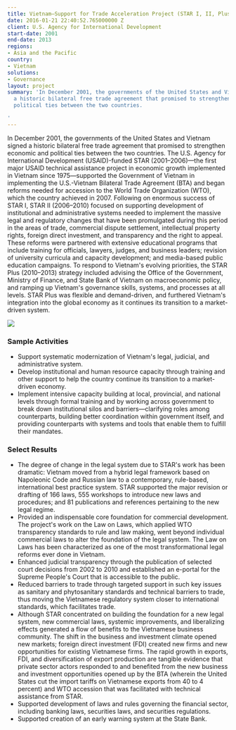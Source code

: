 ```yaml
---
title: Vietnam—Support for Trade Acceleration Project (STAR I, II, Plus)
date: 2016-01-21 22:40:52.765000000 Z
client: U.S. Agency for International Development
start-date: 2001
end-date: 2013
regions:
- Asia and the Pacific
country:
- Vietnam
solutions:
- Governance
layout: project
summary: 'In December 2001, the governments of the United States and Vietnam signed
  a historic bilateral free trade agreement that promised to strengthen economic and
  political ties between the two countries.

'
---
```


In December 2001, the governments of the United States and Vietnam signed a historic bilateral free trade agreement that promised to strengthen economic and political ties between the two countries. The U.S. Agency for International Development (USAID)-funded STAR (2001–2006)—the first major USAID technical assistance project in economic growth implemented in Vietnam since 1975—supported the Government of Vietnam in implementing the U.S.-Vietnam Bilateral Trade Agreement (BTA) and began reforms needed for accession to the World Trade Organization (WTO), which the country achieved in 2007. Following on enormous success of STAR I, STAR II (2006–2010) focused on supporting development of institutional and administrative systems needed to implement the massive legal and regulatory changes that have been promulgated during this period in the areas of trade, commercial dispute settlement, intellectual property rights, foreign direct investment, and transparency and the right to appeal. These reforms were partnered with extensive educational programs that include training for officials, lawyers, judges, and business leaders; revision of university curricula and capacity development; and media-based public education campaigns. To respond to Vietnam's evolving priorities, the STAR Plus (2010–2013) strategy included advising the Office of the Government, Ministry of Finance, and State Bank of Vietnam on macroeconomic policy, and ramping up Vietnam's governance skills, systems, and processes at all levels. STAR Plus was flexible and demand-driven, and furthered Vietnam's integration into the global economy as it continues its transition to a market-driven system.

![][1]

###  Sample Activities

* Support systematic modernization of Vietnam's legal, judicial, and administrative system.
* Develop institutional and human resource capacity through training and other support to help the country continue its transition to a market-driven economy.
* Implement intensive capacity building at local, provincial, and national levels through formal training and by working across government to break down institutional silos and barriers—clarifying roles among counterparts, building better coordination within government itself, and providing counterparts with systems and tools that enable them to fulfill their mandates.

###  Select Results

* The degree of change in the legal system due to STAR's work has been dramatic: Vietnam moved from a hybrid legal framework based on Napoleonic Code and Russian law to a contemporary, rule-based, international best practice system. STAR supported the major revision or drafting of 166 laws, 555 workshops to introduce new laws and procedures; and 81 publications and references pertaining to the new legal regime.
* Provided an indispensable core foundation for commercial development. The project's work on the Law on Laws, which applied WTO transparency standards to rule and law making, went beyond individual commercial laws to alter the foundation of the legal system. The Law on Laws has been characterized as one of the most transformational legal reforms ever done in Vietnam.
* Enhanced judicial transparency through the publication of selected court decisions from 2002 to 2010 and established an e-portal for the Supreme People's Court that is accessible to the public.
* Reduced barriers to trade through targeted support in such key issues as sanitary and phytosanitary standards and technical barriers to trade, thus moving the Vietnamese regulatory system closer to international standards, which facilitates trade.
* Although STAR concentrated on building the foundation for a new legal system, new commercial laws, systemic improvements, and liberalizing effects generated a flow of benefits to the Vietnamese business community. The shift in the business and investment climate opened new markets; foreign direct investment (FDI) created new firms and new opportunities for existing Vietnamese firms. The rapid growth in exports, FDI, and diversification of export production are tangible evidence that private sector actors responded to and benefited from the new business and investment opportunities opened up by the BTA (wherein the United States cut the import tariffs on Vietnamese exports from 40 to 4 percent) and WTO accession that was facilitated with technical assistance from STAR.
* Supported development of laws and rules governing the financial sector, including banking laws, securities laws, and securities regulations.
* Supported creation of an early warning system at the State Bank.

[1]: /assets/images/projects/STAR.jpg
